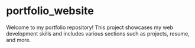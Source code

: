 # portfolio_website
Welcome to my portfolio repository! This project showcases my web development skills and includes various sections such as projects, resume, and more.
